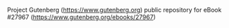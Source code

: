Project Gutenberg (https://www.gutenberg.org) public repository for eBook #27967 (https://www.gutenberg.org/ebooks/27967)
